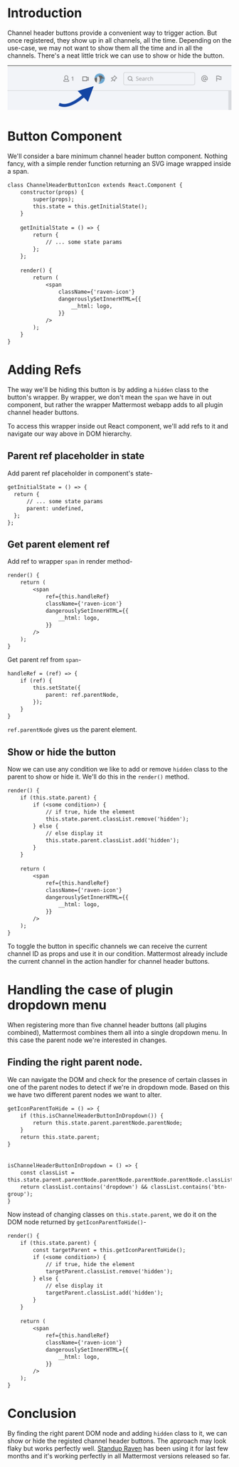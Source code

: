 # Introduction

Channel header buttons provide a convenient way to trigger action. But once registered, they show up in all channels, all the time. Depending on the use-case, we may not want to show them all the time and in all the channels. There's a neat little trick we can use to show or hide the button.

![image](channel-header-button.png)

# Button Component

We'll consider a bare minimum channel header button component. Nothing fancy, with a simple render function returning an SVG image wrapped inside a span.

```JSX
class ChannelHeaderButtonIcon extends React.Component {
    constructor(props) {
        super(props);
        this.state = this.getInitialState();
    }
    
    getInitialState = () => {
        return {
            // ... some state params
        };
    };
    
    render() {
        return (
            <span
                className={'raven-icon'}
                dangerouslySetInnerHTML={{
                    __html: logo,
                }}
            />
        );
    }
}
```

# Adding Refs

The way we'll be hiding this button is by adding a `hidden` class to the button's wrapper. By wrapper, we don't mean the `span` we have in out component, but rather the wrapper Mattermost webapp adds to all plugin channel header buttons.

To access this wrapper inside out React component, we'll add refs to it and navigate our way above in DOM hierarchy.


## Parent ref placeholder in state

Add parent ref placeholder in component's state-

```JSX
getInitialState = () => {
  return {
      // ... some state params
      parent: undefined,
  };
};
```

## Get parent element ref

Add ref to wrapper `span` in render method-

```JSX
render() {
    return (
        <span
            ref={this.handleRef}
            className={'raven-icon'}
            dangerouslySetInnerHTML={{
                __html: logo,
            }}
        />
    );
}
```

Get parent ref from `span`-

```JSX
handleRef = (ref) => {
    if (ref) {
        this.setState({
            parent: ref.parentNode,
        });
    }
}
```

`ref.parentNode` gives us the parent element.

## Show or hide the button

Now we can use any condition we like to add or remove `hidden` class to the parent to show or hide it. We'll do this in the `render()` method.

```JSX
render() {
    if (this.state.parent) {
        if (<some condition>) {
            // if true, hide the element
            this.state.parent.classList.remove('hidden');
        } else {
            // else display it
            this.state.parent.classList.add('hidden');
        }
    }

    return (
        <span
            ref={this.handleRef}
            className={'raven-icon'}
            dangerouslySetInnerHTML={{
                __html: logo,
            }}
        />
    );
}
```

To toggle the button in specific channels we can receive the current channel ID as props and use it in our condition. Mattermost already include the current channel in the action handler for channel header buttons.

# Handling the case of plugin dropdown menu

When registering more than five channel header buttons (all plugins combined), Mattermost combines them all into a single dropdown menu. In this case the parent node we're interested in changes.

## Finding the right parent node.

We can navigate the DOM and check for the presence of certain classes in one of the parent nodes to detect if we're in dropdown mode. Based on this we have two different parent nodes we want to alter.

```JSX
getIconParentToHide = () => {
    if (this.isChannelHeaderButtonInDropdown()) {
        return this.state.parent.parentNode.parentNode;
    }
    return this.state.parent;
}


isChannelHeaderButtonInDropdown = () => {
    const classList = this.state.parent.parentNode.parentNode.parentNode.parentNode.classList;
    return classList.contains('dropdown') && classList.contains('btn-group');
}
```

Now instead of changing classes on `this.state.parent`, we do it on the DOM node returned by `getIconParentToHide()`-

```JSX
render() {
    if (this.state.parent) {
        const targetParent = this.getIconParentToHide();
        if (<some condition>) {
            // if true, hide the element
            targetParent.classList.remove('hidden');
        } else {
            // else display it
            targetParent.classList.add('hidden');
        }
    }

    return (
        <span
            ref={this.handleRef}
            className={'raven-icon'}
            dangerouslySetInnerHTML={{
                __html: logo,
            }}
        />
    );
}
```

# Conclusion

By finding the right parent DOM node and adding `hidden` class to it, we can show or hide the registed channel header buttons. The approach may look flaky but works perfectly well. [Standup Raven](https://github.com/standup-raven/standup-raven) has been using it for last few months and it's working perfectly in all Mattermost versions released so far.

